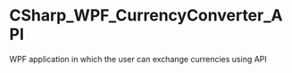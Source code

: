 # CSharp_WPF_CurrencyConverter_API
WPF application in which the user can exchange currencies using API
